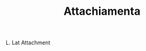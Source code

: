 ---
title: Attachiamenta
letter: A
permalink: "/definitions/attachiamenta.html"
body: L. Lat Attachment
published_at: '2018-07-07'
layout: post
---